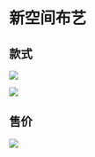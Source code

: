 # 新空间布艺
## 款式
![](https://tva1.sinaimg.cn/large/0081Kckwgy1gk517w6asaj30fb0zt0yq.jpg)

![](https://tva1.sinaimg.cn/large/0081Kckwgy1gk518b4slbj30b3103n2e.jpg)

## 售价
![](http://qiniu.guipeisheng.com/20201103101048.png)